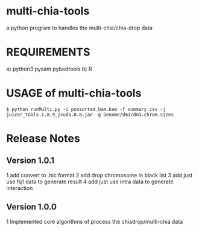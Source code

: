 multi-chia-tools
========
a python program to handles the multi-chia/chia-drop data

REQUIREMENTS
============
a) python3
        pysam
        pybedtools
b) R

USAGE of multi-chia-tools
============
    $ python runMulti.py -i possorted_bam.bam -f summary.csv -j juicer_tools.1.8.9_jcuda.0.8.jar -g Genome/dm3/dm3.chrom.sizes

Release Notes
============
Version 1.0.1
--------------------------
1 add convert to .hic format
2 add drop chromosome in black list
3 add just use fq1 data to generate result
4 add just use intra data to generate interaction

Version 1.0.0
--------------------------
1 Implemented core algorithms of process the chiadrop/multi-chia data
